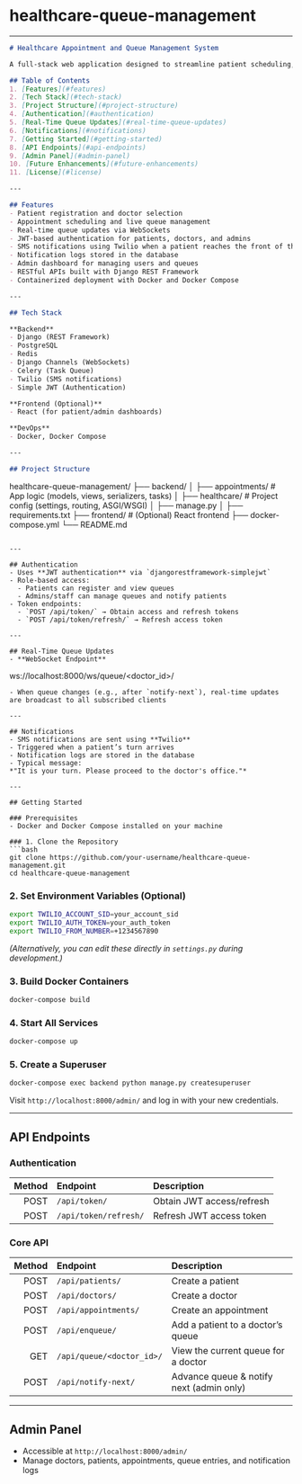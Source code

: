 # healthcare-queue-management
---

```markdown
# Healthcare Appointment and Queue Management System

A full-stack web application designed to streamline patient scheduling, real-time queue management, and automated notifications in clinics and hospitals.

## Table of Contents
1. [Features](#features)  
2. [Tech Stack](#tech-stack)  
3. [Project Structure](#project-structure)  
4. [Authentication](#authentication)  
5. [Real-Time Queue Updates](#real-time-queue-updates)  
6. [Notifications](#notifications)  
7. [Getting Started](#getting-started)  
8. [API Endpoints](#api-endpoints)  
9. [Admin Panel](#admin-panel)  
10. [Future Enhancements](#future-enhancements)  
11. [License](#license)

---

## Features
- Patient registration and doctor selection  
- Appointment scheduling and live queue management  
- Real-time queue updates via WebSockets  
- JWT-based authentication for patients, doctors, and admins  
- SMS notifications using Twilio when a patient reaches the front of the queue  
- Notification logs stored in the database  
- Admin dashboard for managing users and queues  
- RESTful APIs built with Django REST Framework  
- Containerized deployment with Docker and Docker Compose

---

## Tech Stack

**Backend**  
- Django (REST Framework)  
- PostgreSQL  
- Redis  
- Django Channels (WebSockets)  
- Celery (Task Queue)  
- Twilio (SMS notifications)  
- Simple JWT (Authentication)

**Frontend (Optional)**  
- React (for patient/admin dashboards)

**DevOps**  
- Docker, Docker Compose

---

## Project Structure

```
healthcare-queue-management/
├── backend/
│   ├── appointments/        # App logic (models, views, serializers, tasks)
│   ├── healthcare/          # Project config (settings, routing, ASGI/WSGI)
│   ├── manage.py
│   ├── requirements.txt
├── frontend/                # (Optional) React frontend
├── docker-compose.yml
└── README.md
```

---

## Authentication
- Uses **JWT authentication** via `djangorestframework-simplejwt`
- Role-based access:
  - Patients can register and view queues
  - Admins/staff can manage queues and notify patients
- Token endpoints:
  - `POST /api/token/` → Obtain access and refresh tokens
  - `POST /api/token/refresh/` → Refresh access token

---

## Real-Time Queue Updates
- **WebSocket Endpoint**  
  ```
  ws://localhost:8000/ws/queue/<doctor_id>/
  ```
- When queue changes (e.g., after `notify-next`), real-time updates are broadcast to all subscribed clients

---

## Notifications
- SMS notifications are sent using **Twilio**
- Triggered when a patient’s turn arrives
- Notification logs are stored in the database
- Typical message:  
  *"It is your turn. Please proceed to the doctor's office."*

---

## Getting Started

### Prerequisites
- Docker and Docker Compose installed on your machine

### 1. Clone the Repository
```bash
git clone https://github.com/your-username/healthcare-queue-management.git
cd healthcare-queue-management
```

### 2. Set Environment Variables (Optional)
```bash
export TWILIO_ACCOUNT_SID=your_account_sid
export TWILIO_AUTH_TOKEN=your_auth_token
export TWILIO_FROM_NUMBER=+1234567890
```
*(Alternatively, you can edit these directly in `settings.py` during development.)*

### 3. Build Docker Containers
```bash
docker-compose build
```

### 4. Start All Services
```bash
docker-compose up
```

### 5. Create a Superuser
```bash
docker-compose exec backend python manage.py createsuperuser
```
Visit `http://localhost:8000/admin/` and log in with your new credentials.

---

## API Endpoints

### Authentication
| Method | Endpoint               | Description                  |
|-------:|:-----------------------|:-----------------------------|
| POST   | `/api/token/`          | Obtain JWT access/refresh    |
| POST   | `/api/token/refresh/`  | Refresh JWT access token     |

### Core API
| Method | Endpoint                        | Description                              |
|-------:|:--------------------------------|:-----------------------------------------|
| POST   | `/api/patients/`                | Create a patient                         |
| POST   | `/api/doctors/`                 | Create a doctor                          |
| POST   | `/api/appointments/`            | Create an appointment                    |
| POST   | `/api/enqueue/`                 | Add a patient to a doctor’s queue        |
| GET    | `/api/queue/<doctor_id>/`       | View the current queue for a doctor      |
| POST   | `/api/notify-next/`             | Advance queue & notify next (admin only) |

---

## Admin Panel
- Accessible at `http://localhost:8000/admin/`
- Manage doctors, patients, appointments, queue entries, and notification logs
